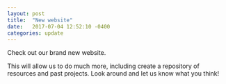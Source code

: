 ```yaml
---
layout: post
title:  "New website"
date:   2017-07-04 12:52:10 -0400
categories: update
---
```


Check out our brand new website.

This will allow us to do much more, including create a repository of resources and past projects. Look around and let us know what you think!